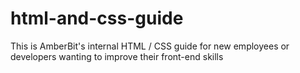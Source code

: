 html-and-css-guide
==================

This is AmberBit's internal HTML / CSS guide for new employees or developers wanting to improve their front-end skills
